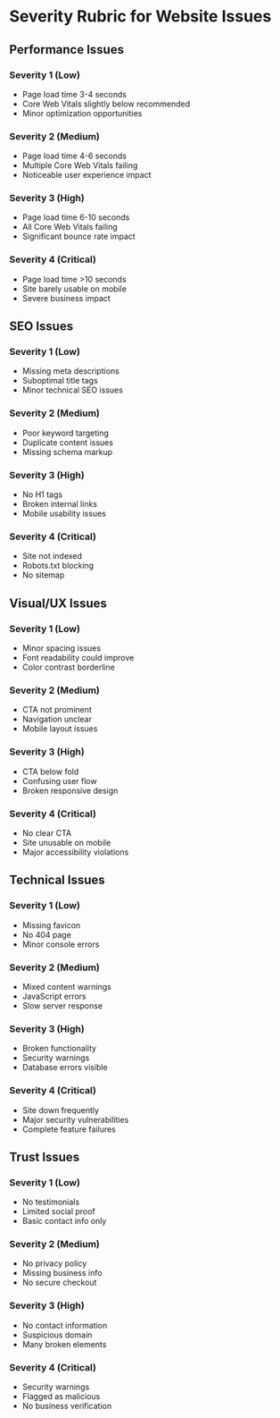 # Severity Rubric for Website Issues

## Performance Issues

### Severity 1 (Low)
- Page load time 3-4 seconds
- Core Web Vitals slightly below recommended
- Minor optimization opportunities

### Severity 2 (Medium)
- Page load time 4-6 seconds
- Multiple Core Web Vitals failing
- Noticeable user experience impact

### Severity 3 (High)
- Page load time 6-10 seconds
- All Core Web Vitals failing
- Significant bounce rate impact

### Severity 4 (Critical)
- Page load time >10 seconds
- Site barely usable on mobile
- Severe business impact

## SEO Issues

### Severity 1 (Low)
- Missing meta descriptions
- Suboptimal title tags
- Minor technical SEO issues

### Severity 2 (Medium)
- Poor keyword targeting
- Duplicate content issues
- Missing schema markup

### Severity 3 (High)
- No H1 tags
- Broken internal links
- Mobile usability issues

### Severity 4 (Critical)
- Site not indexed
- Robots.txt blocking
- No sitemap

## Visual/UX Issues

### Severity 1 (Low)
- Minor spacing issues
- Font readability could improve
- Color contrast borderline

### Severity 2 (Medium)
- CTA not prominent
- Navigation unclear
- Mobile layout issues

### Severity 3 (High)
- CTA below fold
- Confusing user flow
- Broken responsive design

### Severity 4 (Critical)
- No clear CTA
- Site unusable on mobile
- Major accessibility violations

## Technical Issues

### Severity 1 (Low)
- Missing favicon
- No 404 page
- Minor console errors

### Severity 2 (Medium)
- Mixed content warnings
- JavaScript errors
- Slow server response

### Severity 3 (High)
- Broken functionality
- Security warnings
- Database errors visible

### Severity 4 (Critical)
- Site down frequently
- Major security vulnerabilities
- Complete feature failures

## Trust Issues

### Severity 1 (Low)
- No testimonials
- Limited social proof
- Basic contact info only

### Severity 2 (Medium)
- No privacy policy
- Missing business info
- No secure checkout

### Severity 3 (High)
- No contact information
- Suspicious domain
- Many broken elements

### Severity 4 (Critical)
- Security warnings
- Flagged as malicious
- No business verification